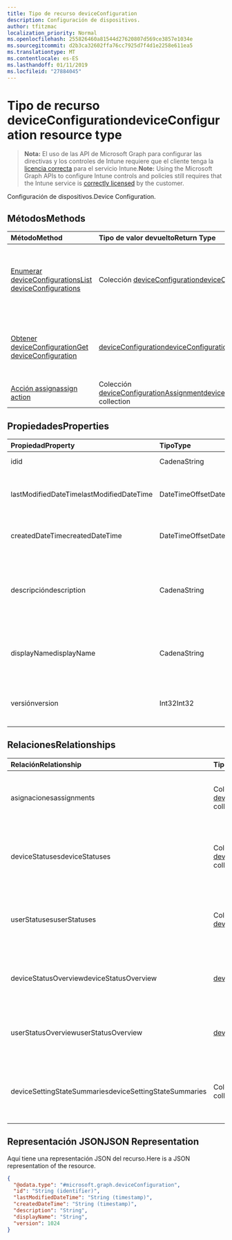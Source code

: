 ```yaml
---
title: Tipo de recurso deviceConfiguration
description: Configuración de dispositivos.
author: tfitzmac
localization_priority: Normal
ms.openlocfilehash: 255826460a81544d27620807d569ce3857e1034e
ms.sourcegitcommit: d2b3ca32602ffa76cc7925d7f4d1e2258e611ea5
ms.translationtype: MT
ms.contentlocale: es-ES
ms.lasthandoff: 01/11/2019
ms.locfileid: "27884045"
---
```

# <a name="deviceconfiguration-resource-type"></a><span data-ttu-id="aa11f-103">Tipo de recurso deviceConfiguration</span><span class="sxs-lookup"><span data-stu-id="aa11f-103">deviceConfiguration resource type</span></span>

> <span data-ttu-id="aa11f-104">**Nota:** El uso de las API de Microsoft Graph para configurar las directivas y los controles de Intune requiere que el cliente tenga la [licencia correcta](https://go.microsoft.com/fwlink/?linkid=839381) para el servicio Intune.</span><span class="sxs-lookup"><span data-stu-id="aa11f-104">**Note:** Using the Microsoft Graph APIs to configure Intune controls and policies still requires that the Intune service is [correctly licensed](https://go.microsoft.com/fwlink/?linkid=839381) by the customer.</span></span>

<span data-ttu-id="aa11f-105">Configuración de dispositivos.</span><span class="sxs-lookup"><span data-stu-id="aa11f-105">Device Configuration.</span></span>
## <a name="methods"></a><span data-ttu-id="aa11f-106">Métodos</span><span class="sxs-lookup"><span data-stu-id="aa11f-106">Methods</span></span>
|<span data-ttu-id="aa11f-107">Método</span><span class="sxs-lookup"><span data-stu-id="aa11f-107">Method</span></span>|<span data-ttu-id="aa11f-108">Tipo de valor devuelto</span><span class="sxs-lookup"><span data-stu-id="aa11f-108">Return Type</span></span>|<span data-ttu-id="aa11f-109">Descripción</span><span class="sxs-lookup"><span data-stu-id="aa11f-109">Description</span></span>|
|:---|:---|:---|
|[<span data-ttu-id="aa11f-110">Enumerar deviceConfigurations</span><span class="sxs-lookup"><span data-stu-id="aa11f-110">List deviceConfigurations</span></span>](../api/intune-deviceconfig-deviceconfiguration-list.md)|<span data-ttu-id="aa11f-111">Colección [deviceConfiguration](../resources/intune-deviceconfig-deviceconfiguration.md)</span><span class="sxs-lookup"><span data-stu-id="aa11f-111">[deviceConfiguration](../resources/intune-deviceconfig-deviceconfiguration.md) collection</span></span>|<span data-ttu-id="aa11f-112">Enumere las propiedades y las relaciones de los objetos [deviceConfiguration](../resources/intune-deviceconfig-deviceconfiguration.md).</span><span class="sxs-lookup"><span data-stu-id="aa11f-112">List properties and relationships of the [deviceConfiguration](../resources/intune-deviceconfig-deviceconfiguration.md) objects.</span></span>|
|[<span data-ttu-id="aa11f-113">Obtener deviceConfiguration</span><span class="sxs-lookup"><span data-stu-id="aa11f-113">Get deviceConfiguration</span></span>](../api/intune-deviceconfig-deviceconfiguration-get.md)|[<span data-ttu-id="aa11f-114">deviceConfiguration</span><span class="sxs-lookup"><span data-stu-id="aa11f-114">deviceConfiguration</span></span>](../resources/intune-deviceconfig-deviceconfiguration.md)|<span data-ttu-id="aa11f-115">Lea las propiedades y las relaciones del objeto [deviceConfiguration](../resources/intune-deviceconfig-deviceconfiguration.md).</span><span class="sxs-lookup"><span data-stu-id="aa11f-115">Read properties and relationships of the [deviceConfiguration](../resources/intune-deviceconfig-deviceconfiguration.md) object.</span></span>|
|[<span data-ttu-id="aa11f-116">Acción assign</span><span class="sxs-lookup"><span data-stu-id="aa11f-116">assign action</span></span>](../api/intune-deviceconfig-deviceconfiguration-assign.md)|<span data-ttu-id="aa11f-117">Colección [deviceConfigurationAssignment](../resources/intune-deviceconfig-deviceconfigurationassignment.md)</span><span class="sxs-lookup"><span data-stu-id="aa11f-117">[deviceConfigurationAssignment](../resources/intune-deviceconfig-deviceconfigurationassignment.md) collection</span></span>|<span data-ttu-id="aa11f-118">Todavía no documentado</span><span class="sxs-lookup"><span data-stu-id="aa11f-118">Not yet documented</span></span>|

## <a name="properties"></a><span data-ttu-id="aa11f-119">Propiedades</span><span class="sxs-lookup"><span data-stu-id="aa11f-119">Properties</span></span>
|<span data-ttu-id="aa11f-120">Propiedad</span><span class="sxs-lookup"><span data-stu-id="aa11f-120">Property</span></span>|<span data-ttu-id="aa11f-121">Tipo</span><span class="sxs-lookup"><span data-stu-id="aa11f-121">Type</span></span>|<span data-ttu-id="aa11f-122">Descripción</span><span class="sxs-lookup"><span data-stu-id="aa11f-122">Description</span></span>|
|:---|:---|:---|
|<span data-ttu-id="aa11f-123">id</span><span class="sxs-lookup"><span data-stu-id="aa11f-123">id</span></span>|<span data-ttu-id="aa11f-124">Cadena</span><span class="sxs-lookup"><span data-stu-id="aa11f-124">String</span></span>|<span data-ttu-id="aa11f-125">Clave de la entidad.</span><span class="sxs-lookup"><span data-stu-id="aa11f-125">Key of the entity.</span></span>|
|<span data-ttu-id="aa11f-126">lastModifiedDateTime</span><span class="sxs-lookup"><span data-stu-id="aa11f-126">lastModifiedDateTime</span></span>|<span data-ttu-id="aa11f-127">DateTimeOffset</span><span class="sxs-lookup"><span data-stu-id="aa11f-127">DateTimeOffset</span></span>|<span data-ttu-id="aa11f-128">Fecha y hora en la que se modificó el objeto por última vez.</span><span class="sxs-lookup"><span data-stu-id="aa11f-128">DateTime the object was last modified.</span></span>|
|<span data-ttu-id="aa11f-129">createdDateTime</span><span class="sxs-lookup"><span data-stu-id="aa11f-129">createdDateTime</span></span>|<span data-ttu-id="aa11f-130">DateTimeOffset</span><span class="sxs-lookup"><span data-stu-id="aa11f-130">DateTimeOffset</span></span>|<span data-ttu-id="aa11f-131">Fecha y hora en la que se creó el objeto.</span><span class="sxs-lookup"><span data-stu-id="aa11f-131">DateTime the object was created.</span></span>|
|<span data-ttu-id="aa11f-132">descripción</span><span class="sxs-lookup"><span data-stu-id="aa11f-132">description</span></span>|<span data-ttu-id="aa11f-133">Cadena</span><span class="sxs-lookup"><span data-stu-id="aa11f-133">String</span></span>|<span data-ttu-id="aa11f-134">Descripción proporcionada por el administrador de la configuración del dispositivo.</span><span class="sxs-lookup"><span data-stu-id="aa11f-134">Admin provided description of the Device Configuration.</span></span>|
|<span data-ttu-id="aa11f-135">displayName</span><span class="sxs-lookup"><span data-stu-id="aa11f-135">displayName</span></span>|<span data-ttu-id="aa11f-136">Cadena</span><span class="sxs-lookup"><span data-stu-id="aa11f-136">String</span></span>|<span data-ttu-id="aa11f-137">Nombre proporcionado por el administrador de la configuración del dispositivo.</span><span class="sxs-lookup"><span data-stu-id="aa11f-137">Admin provided name of the device configuration.</span></span>|
|<span data-ttu-id="aa11f-138">versión</span><span class="sxs-lookup"><span data-stu-id="aa11f-138">version</span></span>|<span data-ttu-id="aa11f-139">Int32</span><span class="sxs-lookup"><span data-stu-id="aa11f-139">Int32</span></span>|<span data-ttu-id="aa11f-140">Versión de la configuración del dispositivo.</span><span class="sxs-lookup"><span data-stu-id="aa11f-140">Version of the device configuration.</span></span>|

## <a name="relationships"></a><span data-ttu-id="aa11f-141">Relaciones</span><span class="sxs-lookup"><span data-stu-id="aa11f-141">Relationships</span></span>
|<span data-ttu-id="aa11f-142">Relación</span><span class="sxs-lookup"><span data-stu-id="aa11f-142">Relationship</span></span>|<span data-ttu-id="aa11f-143">Tipo</span><span class="sxs-lookup"><span data-stu-id="aa11f-143">Type</span></span>|<span data-ttu-id="aa11f-144">Descripción</span><span class="sxs-lookup"><span data-stu-id="aa11f-144">Description</span></span>|
|:---|:---|:---|
|<span data-ttu-id="aa11f-145">asignaciones</span><span class="sxs-lookup"><span data-stu-id="aa11f-145">assignments</span></span>|<span data-ttu-id="aa11f-146">Colección [deviceConfigurationAssignment](../resources/intune-deviceconfig-deviceconfigurationassignment.md)</span><span class="sxs-lookup"><span data-stu-id="aa11f-146">[deviceConfigurationAssignment](../resources/intune-deviceconfig-deviceconfigurationassignment.md) collection</span></span>|<span data-ttu-id="aa11f-147">La lista de tareas para el perfil de configuración del dispositivo.</span><span class="sxs-lookup"><span data-stu-id="aa11f-147">The list of assignments for the device configuration profile.</span></span>|
|<span data-ttu-id="aa11f-148">deviceStatuses</span><span class="sxs-lookup"><span data-stu-id="aa11f-148">deviceStatuses</span></span>|<span data-ttu-id="aa11f-149">Colección [deviceConfigurationDeviceStatus](../resources/intune-deviceconfig-deviceconfigurationdevicestatus.md)</span><span class="sxs-lookup"><span data-stu-id="aa11f-149">[deviceConfigurationDeviceStatus](../resources/intune-deviceconfig-deviceconfigurationdevicestatus.md) collection</span></span>|<span data-ttu-id="aa11f-150">Estado de instalación de configuración del dispositivo por dispositivo.</span><span class="sxs-lookup"><span data-stu-id="aa11f-150">Device configuration installation status by device.</span></span>|
|<span data-ttu-id="aa11f-151">userStatuses</span><span class="sxs-lookup"><span data-stu-id="aa11f-151">userStatuses</span></span>|<span data-ttu-id="aa11f-152">Colección [deviceConfigurationUserStatus](../resources/intune-deviceconfig-deviceconfigurationuserstatus.md)</span><span class="sxs-lookup"><span data-stu-id="aa11f-152">[deviceConfigurationUserStatus](../resources/intune-deviceconfig-deviceconfigurationuserstatus.md) collection</span></span>|<span data-ttu-id="aa11f-153">Estado de instalación de configuración de dispositivo por usuario.</span><span class="sxs-lookup"><span data-stu-id="aa11f-153">Device configuration installation status by user.</span></span>|
|<span data-ttu-id="aa11f-154">deviceStatusOverview</span><span class="sxs-lookup"><span data-stu-id="aa11f-154">deviceStatusOverview</span></span>|[<span data-ttu-id="aa11f-155">deviceConfigurationDeviceOverview</span><span class="sxs-lookup"><span data-stu-id="aa11f-155">deviceConfigurationDeviceOverview</span></span>](../resources/intune-deviceconfig-deviceconfigurationdeviceoverview.md)|<span data-ttu-id="aa11f-156">Información general del estado del dispositivo sobre la configuración de dispositivos</span><span class="sxs-lookup"><span data-stu-id="aa11f-156">Device Configuration devices status overview</span></span>|
|<span data-ttu-id="aa11f-157">userStatusOverview</span><span class="sxs-lookup"><span data-stu-id="aa11f-157">userStatusOverview</span></span>|[<span data-ttu-id="aa11f-158">deviceConfigurationUserOverview</span><span class="sxs-lookup"><span data-stu-id="aa11f-158">deviceConfigurationUserOverview</span></span>](../resources/intune-deviceconfig-deviceconfigurationuseroverview.md)|<span data-ttu-id="aa11f-159">Información general del estado de los usuarios sobre la configuración de dispositivos</span><span class="sxs-lookup"><span data-stu-id="aa11f-159">Device Configuration users status overview</span></span>|
|<span data-ttu-id="aa11f-160">deviceSettingStateSummaries</span><span class="sxs-lookup"><span data-stu-id="aa11f-160">deviceSettingStateSummaries</span></span>|<span data-ttu-id="aa11f-161">Colección [settingStateDeviceSummary](../resources/intune-deviceconfig-settingstatedevicesummary.md)</span><span class="sxs-lookup"><span data-stu-id="aa11f-161">[settingStateDeviceSummary](../resources/intune-deviceconfig-settingstatedevicesummary.md) collection</span></span>|<span data-ttu-id="aa11f-162">Resumen de dispositivo del estado de configuración de la configuración de dispositivos</span><span class="sxs-lookup"><span data-stu-id="aa11f-162">Device Configuration Setting State Device Summary</span></span>|

## <a name="json-representation"></a><span data-ttu-id="aa11f-163">Representación JSON</span><span class="sxs-lookup"><span data-stu-id="aa11f-163">JSON Representation</span></span>
<span data-ttu-id="aa11f-164">Aquí tiene una representación JSON del recurso.</span><span class="sxs-lookup"><span data-stu-id="aa11f-164">Here is a JSON representation of the resource.</span></span>
<!-- {
  "blockType": "resource",
  "keyProperty": "id",
  "@odata.type": "microsoft.graph.deviceConfiguration"
}
-->
``` json
{
  "@odata.type": "#microsoft.graph.deviceConfiguration",
  "id": "String (identifier)",
  "lastModifiedDateTime": "String (timestamp)",
  "createdDateTime": "String (timestamp)",
  "description": "String",
  "displayName": "String",
  "version": 1024
}
```



